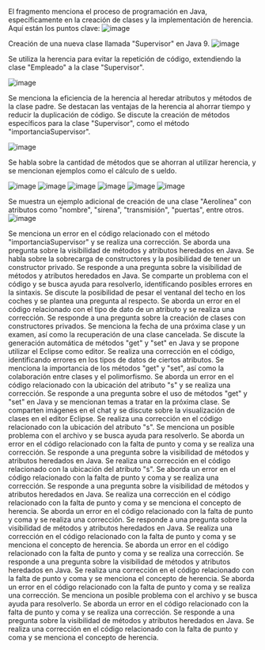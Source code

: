 El fragmento menciona el proceso de programación en Java, específicamente en la creación de clases y la implementación de herencia. Aquí están los puntos clave:
![image](https://github.com/rolando1803/Java1/assets/55965131/2ed93c69-b6e0-4b22-84e6-d041847ba477)

Creación de una nueva clase llamada "Supervisor" en Java 9.
![image](https://github.com/rolando1803/Java1/assets/55965131/eb8cfa6b-9455-4b48-8606-b5a7416916b9)

Se utiliza la herencia para evitar la repetición de código, extendiendo la clase "Empleado" a la clase "Supervisor".

![image](https://github.com/rolando1803/Java1/assets/55965131/fae728fc-19f5-47ae-bb98-ca0e650faf38)

Se menciona la eficiencia de la herencia al heredar atributos y métodos de la clase padre.
Se destacan las ventajas de la herencia al ahorrar tiempo y reducir la duplicación de código.
Se discute la creación de métodos específicos para la clase "Supervisor", como el método "importanciaSupervisor".

![image](https://github.com/rolando1803/Java1/assets/55965131/c35aa9c7-c940-4f1a-8806-426f6fc661a4)

Se habla sobre la cantidad de métodos que se ahorran al utilizar herencia, y se mencionan ejemplos como el cálculo de s
ueldo.

![image](https://github.com/rolando1803/Java1/assets/55965131/753b797a-5b4f-4c3f-95e1-4f9f11b457dd)
![image](https://github.com/rolando1803/Java1/assets/55965131/6e7e830d-03f9-412e-8d95-d1632f8af5aa)
![image](https://github.com/rolando1803/Java1/assets/55965131/bc0eb466-01cf-4334-8191-a196fe9726f3)
![image](https://github.com/rolando1803/Java1/assets/55965131/5464bbd2-0258-4a99-be97-c4570a817aa6)
![image](https://github.com/rolando1803/Java1/assets/55965131/ecd1f1e3-6141-4838-a6e1-779f34e1be32)
![image](https://github.com/rolando1803/Java1/assets/55965131/614f8b94-2816-443b-8c46-1b40889cb290)

Se muestra un ejemplo adicional de creación de una clase "Aerolínea" con atributos como "nombre", "sirena", "transmisión", "puertas", entre otros.
![image](https://github.com/rolando1803/Java1/assets/55965131/e64adca5-6512-40ce-a817-deac1f274316)

Se menciona un error en el código relacionado con el método "importanciaSupervisor" y se realiza una corrección.
Se aborda una pregunta sobre la visibilidad de métodos y atributos heredados en Java.
Se habla sobre la sobrecarga de constructores y la posibilidad de tener un constructor privado.
Se responde a una pregunta sobre la visibilidad de métodos y atributos heredados en Java.
Se comparte un problema con el código y se busca ayuda para resolverlo, identificando posibles errores en la sintaxis.
Se discute la posibilidad de pesar el ventanal del techo en los coches y se plantea una pregunta al respecto.
Se aborda un error en el código relacionado con el tipo de dato de un atributo y se realiza una corrección.
Se responde a una pregunta sobre la creación de clases con constructores privados.
Se menciona la fecha de una próxima clase y un examen, así como la recuperación de una clase cancelada.
Se discute la generación automática de métodos "get" y "set" en Java y se propone utilizar el Eclipse como editor.
Se realiza una corrección en el código, identificando errores en los tipos de datos de ciertos atributos.
Se menciona la importancia de los métodos "get" y "set", así como la colaboración entre clases y el polimorfismo.
Se aborda un error en el código relacionado con la ubicación del atributo "s" y se realiza una corrección.
Se responde a una pregunta sobre el uso de métodos "get" y "set" en Java y se mencionan temas a tratar en la próxima clase.
Se comparten imágenes en el chat y se discute sobre la visualización de clases en el editor Eclipse.
Se realiza una corrección en el código relacionado con la ubicación del atributo "s".
Se menciona un posible problema con el archivo y se busca ayuda para resolverlo.
Se aborda un error en el código relacionado con la falta de punto y coma y se realiza una corrección.
Se responde a una pregunta sobre la visibilidad de métodos y atributos heredados en Java.
Se realiza una corrección en el código relacionado con la ubicación del atributo "s".
Se aborda un error en el código relacionado con la falta de punto y coma y se realiza una corrección.
Se responde a una pregunta sobre la visibilidad de métodos y atributos heredados en Java.
Se realiza una corrección en el código relacionado con la falta de punto y coma y se menciona el concepto de herencia.
Se aborda un error en el código relacionado con la falta de punto y coma y se realiza una corrección.
Se responde a una pregunta sobre la visibilidad de métodos y atributos heredados en Java.
Se realiza una corrección en el código relacionado con la falta de punto y coma y se menciona el concepto de herencia.
Se aborda un error en el código relacionado con la falta de punto y coma y se realiza una corrección.
Se responde a una pregunta sobre la visibilidad de métodos y atributos heredados en Java.
Se realiza una corrección en el código relacionado con la falta de punto y coma y se menciona el concepto de herencia.
Se aborda un error en el código relacionado con la falta de punto y coma y se realiza una corrección.
Se menciona un posible problema con el archivo y se busca ayuda para resolverlo.
Se aborda un error en el código relacionado con la falta de punto y coma y se realiza una corrección.
Se responde a una pregunta sobre la visibilidad de métodos y atributos heredados en Java.
Se realiza una corrección en el código relacionado con la falta de punto y coma y se menciona el concepto de herencia.
